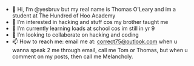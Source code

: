 - 👋 Hi, I’m @yesbruv but my real name is Thomas O'Leary and im a student at The Hundred of Hoo Academy
- 👀 I’m interested in hacking and stuff cos my brother taught me
- 🌱 I’m currently learning loads at school cos im still in yr 9
- 💞️ I’m looking to collaborate on hacking and coding
- 📫 How to reach me: email me at:  correct75@outlook.com
when u wanna speak 2 me through email, call me Tom or Thomas, but when u comment on my posts, then call me Melancholy.

